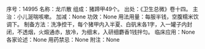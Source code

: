 序号：14995
名称：龙爪散
组成：猪蹄甲49个。
出处：《卫生总微》卷十四。
主治：小儿涎喘咳嗽。
加减：None
功效：None
用法用量：每服半钱，空腹糯米饮调下。
制备方法：洗净控干，每个猪甲内入半夏、白矾末各1字，入一罐子内封闭，不透烟，火煅通赤，放冷，为细末，入研细麝香1钱拌匀。
临床应用：None
各家论述：None
用药禁忌：None
附注：None

